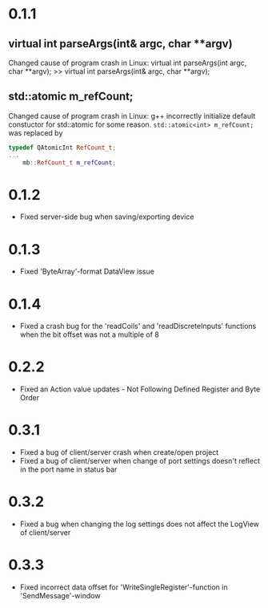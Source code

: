 # 0.1.1

## virtual int parseArgs(int& argc, char **argv)

Changed cause of program crash in Linux:
virtual int parseArgs(int argc, char **argv); >> virtual int parseArgs(int& argc, char **argv);

## std::atomic<int> m_refCount;

Changed cause of program crash in Linux:
g++ incorrectly initialize default constuctor for std::atomic<int> for some reason.
`std::atomic<int> m_refCount;` was replaced by

```cpp 
typedef QAtomicInt RefCount_t;
...
    mb::RefCount_t m_refCount;                 
```

# 0.1.2

* Fixed server-side bug when saving/exporting device

# 0.1.3

* Fixed 'ByteArray'-format DataView issue

# 0.1.4

* Fixed a crash bug for the 'readCoils' and 'readDiscreteInputs' functions
  when the bit offset was not a multiple of 8

# 0.2.2

* Fixed an Action value updates - Not Following Defined Register and Byte Order

# 0.3.1

* Fixed a bug of client/server crash when create/open project
* Fixed a bug of client/server when change of port settings doesn't reflect in the port name in status bar 

# 0.3.2

* Fixed a bug when changing the log settings does not affect the LogView of client/server

# 0.3.3

* Fixed incorrect data offset for 'WriteSingleRegister'-function in 'SendMessage'-window

